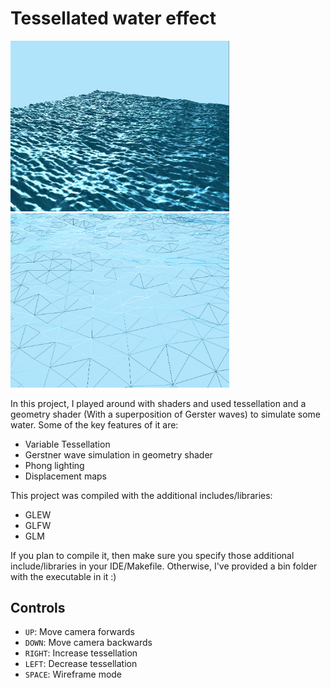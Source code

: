 # Tessellated water effect

<span><img src="assets/demo.png" width="350px"><img src="assets/demo2.png" width="350px"></span>

In this project, I played around with shaders and used tessellation and a geometry shader (With a superposition of Gerster waves)
to simulate some water. Some of the key features of it are:

- Variable Tessellation
- Gerstner wave simulation in geometry shader
- Phong lighting
- Displacement maps

This project was compiled with the additional includes/libraries:
- GLEW
- GLFW
- GLM

If you plan to compile it, then make sure you specify those additional include/libraries in your IDE/Makefile.
Otherwise, I've provided a bin folder with the executable in it :)

## Controls
- <code>UP</code>: Move camera forwards
- <code>DOWN</code>: Move camera backwards
- <code>RIGHT</code>: Increase tessellation
- <code>LEFT</code>: Decrease tessellation
- <code>SPACE</code>: Wireframe mode
